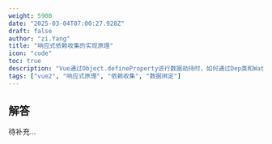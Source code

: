 ```yaml
---
weight: 5900
date: "2025-03-04T07:00:27.928Z"
draft: false
author: "zi.Yang"
title: "响应式依赖收集的实现原理"
icon: "code"
toc: true
description: "Vue通过Object.defineProperty进行数据劫持时，如何通过Dep类和Watcher实例实现依赖收集？请描述从数据读取到依赖关系建立的完整链路及触发更新的回调流程。"
tags: ["vue2", "响应式原理", "依赖收集", "数据绑定"]
---
```


## 解答

待补充...
